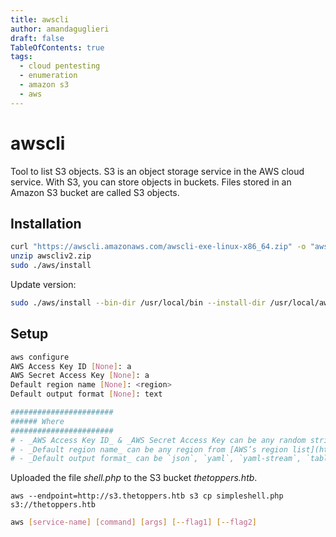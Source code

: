 ```yaml
---
title: awscli
author: amandaguglieri
draft: false
TableOfContents: true
tags:
  - cloud pentesting
  - enumeration
  - amazon s3
  - aws
---
```



# awscli

Tool to list S3 objects. S3 is an object storage service in the AWS cloud service. With S3, you can store objects in buckets. Files stored in an Amazon S3 bucket are called S3 objects.

## Installation

```bash
curl "https://awscli.amazonaws.com/awscli-exe-linux-x86_64.zip" -o "awscliv2.zip"
unzip awscliv2.zip
sudo ./aws/install
```

Update version:
```bash
sudo ./aws/install --bin-dir /usr/local/bin --install-dir /usr/local/aws-cli --update
```

## Setup

```bash
aws configure  
AWS Access Key ID [None]: a  
AWS Secret Access Key [None]: a  
Default region name [None]: <region>  
Default output format [None]: text

#######################
###### Where
#######################
# - _AWS Access Key ID_ & _AWS Secret Access Key can be any random strings at least one character long,_
# - _Default region name_ can be any region from [AWS’s region list](https://aws.amazon.com/about-aws/global-infrastructure/regions_az/),
# - _Default output format_ can be `json`, `yaml`, `yaml-stream`, `table` or `text`. As we are not expecting enormous amount of data, `text` should do just fine.
```



Uploaded the file _shell.php_ to the S3 bucket _thetoppers.htb_.

```
aws --endpoint=http://s3.thetoppers.htb s3 cp simpleshell.php s3://thetoppers.htb
```


```bash
aws [service-name] [command] [args] [--flag1] [--flag2]
```